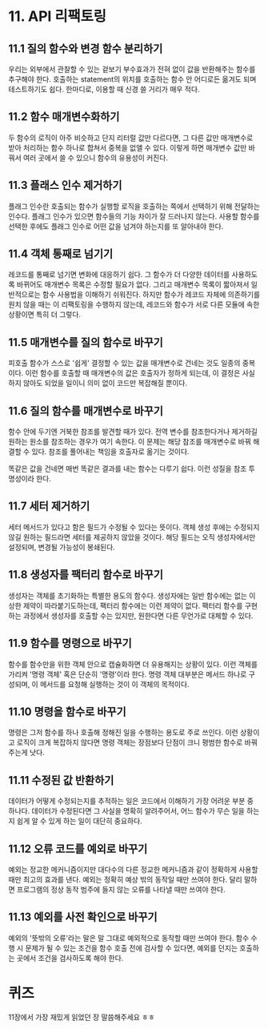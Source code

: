# 11. API 리팩토링

## 11.1 질의 함수와 변경 함수 분리하기

우리는 외부에서 관찰할 수 있는 겉보기 부수효과가 전혀 없이 값을 반환해주는 함수를 추구해야 한다. 호출하는 statement의 위치를 호출하는 함수 안 어디로든 옮겨도 되며 테스트하기도 쉽다. 한마디로, 이용할 때 신경 쓸 거리가 매우 적다.

## 11.2 함수 매개변수화하기

두 함수의 로직이 아주 비슷하고 단지 리터럴 값만 다르다면, 그 다른 값만 매개변수로 받아 처리하는 함수 하나로 합쳐서 중복을 없앨 수 있다. 이렇게 하면 매개변수 값만 바꿔서 여러 곳에서 쓸 수 있으니 함수의 유용성이 커진다.

## 11.3 플래스 인수 제거하기

플래그 인수란 호출되는 함수가 실행할 로직을 호출하는 쪽에서 선택하기 위해 전달하는 인수다. 플래그 인수가 있으면 함수들의 기능 차이가 잘 드러나지 않는다.
사용할 함수를 선택한 후에도 플래그 인수로 어떤 값을 넘겨야 하는지를 또 알아내야 한다. 

## 11.4 객체 통째로 넘기기

레코드를 통째로 넘기면 변화에 대응하기 쉽다. 그 함수가 더 다양한 데이터를 사용하도록 바뀌어도 매개변수 목록은 수정할 필요가 없다. 그리고 매개변수 목록이 짧아져서 일반적으로는 함수 사용법을 이해하기 쉬워진다. 
하지만 함수가 레코드 자체에 의존하기를 원치 않을 때는 이 리팩토링을 수행하지 않는데, 레코드와 함수가 서로 다른 모듈에 속한 상황이면 특히 더 그렇다.

## 11.5 매개변수를 질의 함수로 바꾸기

피호출 함수가 스스로 '쉽게' 결정할 수 있는 값을 매개변수로 건네는 것도 일종의 중복이다. 이런 함수를 호출할 때 매개변수의 값은 호출자가 정하게 되는데, 이 결정은 사실 하지 않아도 되었을 일이니 의미 없이 코드만 복잡해질 뿐이다.

## 11.6 질의 함수를 매개변수로 바꾸기

함수 안에 두기엔 거북한 참조를 발견할 때가 있다. 전역 변수를 참조한다거나 제거하길 원하는 원소를 참조하는 경우가 여기 속한다. 이 문제는 해당 참조를 매개변수로 바꿔 해결할 수 있다. 참조를 풀어내는 책임을 호출자로 옮기는 것이다.

똑같은 값을 건네면 매번 똑같은 결과를 내는 함수는 다루기 쉽다. 이런 성질을 참조 투명성이라 한다. 

## 11.7 세터 제거하기

세터 메서드가 있다고 함은 필드가 수정될 수 있다는 뜻이다. 객체 생성 후에는 수정되지 않길 원하는 필드라면 세터를 제공하지 않았을 것이다. 해당 필드는 오직 생성자에서만 설정되며, 변경될 가능성이 봉쇄된다.


## 11.8 생성자를 팩터리 함수로 바꾸기

생성자는 객체를 초기화하는 특별한 용도의 함수다. 생성자에는 일반 함수에는 없는 이상한 제약이 따라붙기도하는데, 팩터리 함수에는 이런 제약이 없다. 팩터리 함수를 구현하는 과정에서 생성자를 호출할 수는 있지만, 원한다면 다른 무언가로 대체할 수 있다.

## 11.9 함수를 명령으로 바꾸기

함수를 함수만을 위한 객체 안으로 캡슐화하면 더 유용해지는 상황이 있다. 이런 객체를 가리켜 '명령 객체' 혹은 단순히 '명령'이라 한다. 명령 객체 대부분은 메서드 하나로 구성되며, 이 메서드를 요청해 실행하는 것이 이 객체의 목적이다.

## 11.10 명령을 함수로 바꾸기

명령은 그저 함수를 하나 호출해 정해진 일을 수행하는 용도로 주로 쓰인다. 이런 상황이고 로직이 크게 복잡하지 않다면 명령 객체는 장점보다 단점이 크니 평범한 함수로 바꿔주는게 낫다.

## 11.11 수정된 값 반환하기

데이터가 어떻게 수정되는지를 추적하는 일은 코드에서 이해하기 가장 어려운 부분 중 하나다.
데이터가 수정된다면 그 사실을 명확히 알려주어서, 어느 함수가 무슨 일을 하는지 쉽게 알 수 있게 하는 일이 대단히 중요하다.

## 11.12 오류 코드를 예외로 바꾸기

예외는 정교한 메커니즘이지만 대다수의 다른 정교한 메커니즘과 같이 정확하게 사용할 때만 최고의 효과를 낸다. 예외는 정확히 예상 밖의 동작일 때만 쓰여야 한다. 달리 말하면 프로그램의 정상 동작 범주에 들지 않는 오류를 나타낼 때만 쓰여야 한다. 

## 11.13 예외를 사전 확인으로 바꾸기

예외의 '뜻밖의 오류'라는 말은 말 그대로 예외적으로 동작할 때만 쓰여야 한다. 함수 수행 시 문제가 될 수 있는 조건을 함수 호출 전에 검사할 수 있다면, 예외를 던지는 호출하는 곳에서 조건을 검사하도록 해야 한다.

# 퀴즈

11장에서 가장 재밌게 읽었던 장 말씀해주세요 ㅎㅎ